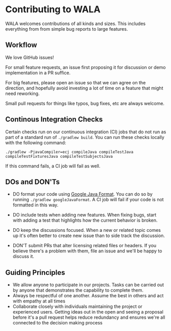 Contributing to WALA
====================

WALA welcomes contributions of all kinds and sizes. This includes everything from from simple bug reports to large features.

Workflow
--------

We love GitHub issues!

For small feature requests, an issue first proposing it for discussion or demo implementation in a PR suffice.

For big features, please open an issue so that we can agree on the direction, and hopefully avoid investing a lot of time on a feature that might need reworking.

Small pull requests for things like typos, bug fixes, etc are always welcome.

Continous Integration Checks
----------------------------

Certain checks run on our continuous integration (CI) jobs that do not run as
part of a standard run of `./gradlew build`.  You can run these checks locally
with the following command:

```
./gradlew -PjavaCompiler=ecj compileJava compileTestJava compileTestFixturesJava compileTestSubjectsJava
```

If this command fails, a CI job will fail as well.

DOs and DON'Ts
--------------

* DO format your code using [Google Java Format](https://github.com/google/google-java-format).  You can do so by running `./gradlew googleJavaFormat`.  A CI job will fail if your code is not formatted in this way.
* DO include tests when adding new features. When fixing bugs, start with adding a test that highlights how the current behavior is broken.
* DO keep the discussions focused. When a new or related topic comes up it's often better to create new issue than to side track the discussion.

* DON'T submit PRs that alter licensing related files or headers. If you believe there's a problem with them, file an issue and we'll be happy to discuss it.

Guiding Principles
------------------

* We allow anyone to participate in our projects. Tasks can be carried out by anyone that demonstrates the capability to complete them.
* Always be respectful of one another. Assume the best in others and act with empathy at all times
* Collaborate closely with individuals maintaining the project or experienced users. Getting ideas out in the open and seeing a proposal before it's a pull request helps reduce redundancy and ensures we're all connected to the decision making process
